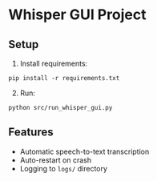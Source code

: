 # Whisper GUI Project

## Setup
1. Install requirements:
```
pip install -r requirements.txt
```

2. Run:
```
python src/run_whisper_gui.py
```

## Features
- Automatic speech-to-text transcription
- Auto-restart on crash
- Logging to `logs/` directory
